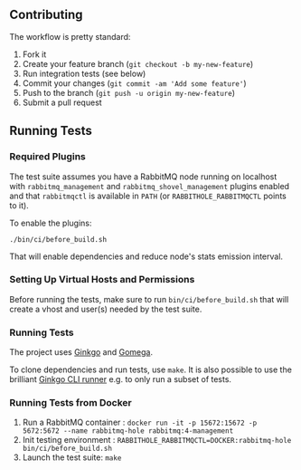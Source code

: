 ## Contributing

The workflow is pretty standard:

1. Fork it
2. Create your feature branch (`git checkout -b my-new-feature`)
3. Run integration tests (see below)
4. Commit your changes (`git commit -am 'Add some feature'`)
5. Push to the branch (`git push -u origin my-new-feature`)
6. Submit a pull request

## Running Tests

### Required Plugins

The test suite assumes you have a RabbitMQ node running on localhost with `rabbitmq_management` and
`rabbitmq_shovel_management` plugins enabled and that
`rabbitmqctl` is available in `PATH` (or `RABBITHOLE_RABBITMQCTL` points to it).

To enable the plugins:

``` shell
./bin/ci/before_build.sh
```

That will enable dependencies and reduce node's stats emission interval.

### Setting Up Virtual Hosts and Permissions

Before running the tests, make sure to run `bin/ci/before_build.sh` that will create a vhost and user(s) needed
by the test suite.

### Running Tests

The project uses [Ginkgo](http://onsi.github.io/ginkgo/) and [Gomega](https://github.com/onsi/gomega).

To clone dependencies and run tests, use `make`. It is also possible
to use the brilliant [Ginkgo CLI runner](http://onsi.github.io/ginkgo/#the-ginkgo-cli) e.g.
to only run a subset of tests.

### Running Tests from Docker

1. Run a RabbitMQ container : `docker run -it -p 15672:15672 -p 5672:5672 --name rabbitmq-hole rabbitmq:4-management`
2. Init testing environment : `RABBITHOLE_RABBITMQCTL=DOCKER:rabbitmq-hole bin/ci/before_build.sh`
3. Launch the test suite: `make` 
